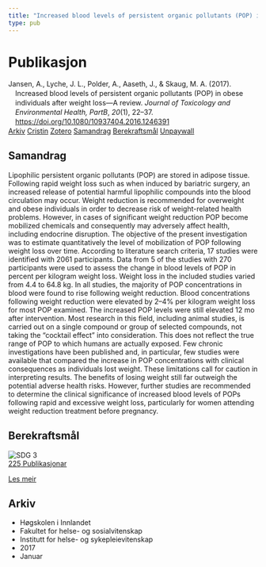 ```yaml
---
title: "Increased blood levels of persistent organic pollutants (POP) in obese individuals after weight loss—A review"
type: pub
---
```

<h1>Publikasjon</h1>
<article id="csl-bib-container-SAR4PKZT" class="csl-bib-container">
  <div class="csl-bib-body" style="line-height: 1.35; padding-left: 1em; text-indent:-1em;">
  <div class="csl-entry">Jansen, A., Lyche, J. L., Polder, A., Aaseth, J., &amp; Skaug, M. A. (2017). Increased blood levels of persistent organic pollutants (POP) in obese individuals after weight loss&#x2014;A review. <i>Journal of Toxicology and Environmental Health, PartB</i>, <i>20</i>(1), 22&#x2013;37. <a href="https://doi.org/10.1080/10937404.2016.1246391">https://doi.org/10.1080/10937404.2016.1246391</a></div>
</div>
  <div class="csl-bib-buttons">
    <a href="#taxonomy-article-SAR4PKZT" class="csl-bib-button">Arkiv</a>
    <a href="https://app.cristin.no/results/show.jsf?id=1421339" alt="Cristin URL" class="csl-bib-button">Cristin</a>
    <a href="http://zotero.org/groups/5022929/items/SAR4PKZT" alt="Zotero URL" class="csl-bib-button">Zotero</a>
    <a href="#abstract-article-SAR4PKZT" class="csl-bib-button">Samandrag</a>
    <a href="#sdg-article-SAR4PKZT" class="csl-bib-button">Berekraftsmål</a>
    <a href="https://www.tandfonline.com/doi/pdf/10.1080/10937404.2016.1246391?needAccess=true" class="csl-bib-button">Unpaywall</a>
  </div>
  <div id="csl-bib-meta-container-SAR4PKZT"></div>
</article>
<div id="csl-bib-meta-SAR4PKZT" class="csl-bib-meta">
  <article id="abstract-article-SAR4PKZT" class="abstract-article">
    <h1>Samandrag</h1>
    Lipophilic persistent organic pollutants (POP) are stored in adipose tissue. Following rapid weight 
loss such as when induced by bariatric surgery, an increased release of potential harmful lipophilic 
compounds into the blood circulation may occur. Weight reduction is recommended for overweight 
and obese individuals in order to decrease risk of weight-related health problems. 
However, in cases of significant weight reduction POP become mobilized chemicals and consequently 
may adversely affect health, including endocrine disruption. The objective of the present 
investigation was to estimate quantitatively the level of mobilization of POP following weight loss 
over time. According to literature search criteria, 17 studies were identified with 2061 participants. 
Data from 5 of the studies with 270 participants were used to assess the change in blood levels of 
POP in percent per kilogram weight loss. Weight loss in the included studies varied from 4.4 to 
64.8 kg. In all studies, the majority of POP concentrations in blood were found to rise following 
weight reduction. Blood concentrations following weight reduction were elevated by 2–4% per 
kilogram weight loss for most POP examined. The increased POP levels were still elevated 12 mo 
after intervention. Most research in this field, including animal studies, is carried out on a single 
compound or group of selected compounds, not taking the “cocktail effect” into consideration. 
This does not reflect the true range of POP to which humans are actually exposed. Few chronic 
investigations have been published and, in particular, few studies were available that compared 
the increase in POP concentrations with clinical consequences as individuals lost weight. These 
limitations call for caution in interpreting results. The benefits of losing weight still far outweigh 
the potential adverse health risks. However, further studies are recommended to determine the 
clinical significance of increased blood levels of POPs following rapid and excessive weight loss, 
particularly for women attending weight reduction treatment before pregnancy.
  </article>
  <article id="sdg-article-SAR4PKZT" class="sdg-article">
    <h1>Berekraftsmål</h1>
    <div class="sdg-container"><div id="sdg3" class="sdg">
<img src="{{< params subfolder >}}images/sdg/sdg03_no.png" class="image" alt="SDG 3">
<div class="sdg-overlay">
<a href="{{< params subfolder >}}no/archive/?sdg=3#archive" class="sdg-publication-count"><span>225</span> Publikasjonar</a>
<p><a href="https://www.fn.no/om-fn/fns-baerekraftsmaal/god-helse-og-livskvalitet?lang=nno-NO" class="sdg-read-more">Les meir</a></p>
</div>
</div></div>
  </article>
  <article id="taxonomy-article-SAR4PKZT" class="taxonomy-article">
    <h1>Arkiv</h1>
    <ul>
      <li>Høgskolen i Innlandet</li>
      <li>Fakultet for helse- og sosialvitenskap</li>
      <li>Institutt for helse- og sykepleievitenskap</li>
      <li>2017</li>
      <li>Januar</li>
    </ul>
  </article>
</div>
